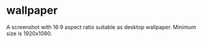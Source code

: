 # wallpaper

A screenshot with 16:9 aspect ratio suitable as desktop wallpaper. Minimum size is 1920x1080.
